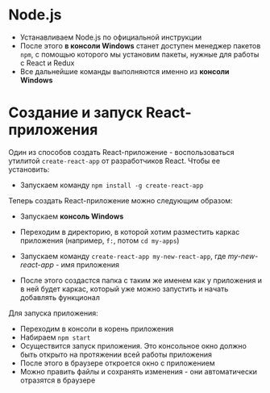 # Node.js

* Устанавливаем Node.js по официальной инструкции
* После этого **в консоли Windows** станет доступен менеджер пакетов `npm`, с помощью которого мы установим пакеты, нужные для работы с React и Redux
* Все дальнейшие команды выполняются именно из **консоли Windows**



# Создание и запуск React-приложения

Один из способов создать React-приложение - воспользоваться утилитой `create-react-app` от разработчиков React. Чтобы ее установить:

* Запускаем команду `npm install -g create-react-app`

Теперь создать React-приложение можно следующим образом:

* Запускаем **консоль Windows**

* Переходим в директорию, в которой хотим разместить каркас приложения (например, `f:`, потом `cd my-apps`)
* Запускаем команду `create-react-app my-new-react-app`, где *my-new-react-app* - имя приложения
* После этого создастся папка с таким же именем как у приложения и в ней будет каркас, который уже можно запустить и начать добавлять функционал

Для запуска приложения:

* Переходим в консоли в корень приложения
* Набираем `npm start`
* Осуществится запуск приложения. Это консольное окно должно быть открыто на протяжении всей работы приложения
* После этого в браузере откроется окно с приложением
* Можно править файлы и сохранять изменения - они автоматически отразятся в браузере